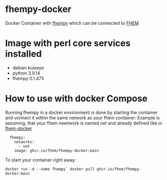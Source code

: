# fhempy-docker
Docker Container with [fhempy](https://github.com/fhempy/fhempy) which can be connected to [FHEM](https://fhem.de/)

# Image with perl core services installed

* debian bulseye
* python 3.9.14
* fhempy 0.1.473


# How to use with docker Compose

Running fhempy in a docker environment is done by starting the container and vonnect it within the same network as your fhem container: 
Example is assuming, that your fhem newtwork is named net and already defined like in [fhem-docker](https://github.com/fhem/fhem-docker/blob/dev/docker-compose.yml)

```
  fhempy:
    networks:
      - net
    image: ghcr.io/fhem/fhempy-docker:main
 ```

To start your container right away:
    
    docker run -d --name fhempy` docker pull ghcr.io/fhem/fhempy-docker:main

